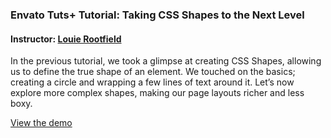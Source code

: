 ### Envato Tuts+ Tutorial: Taking CSS Shapes to the Next Level
#### Instructor: [Louie Rootfield](https://tutsplus.com/authors/lourfield)

In the previous tutorial, we took a glimpse at creating CSS Shapes, allowing us to define the true shape of an element. We touched on the basics; creating a circle and wrapping a few lines of text around it. Let’s now explore more complex shapes, making our page layouts richer and less boxy.

[View the demo](http://tutsplus.github.io/taking-css-shapes-to-the-next-level)

